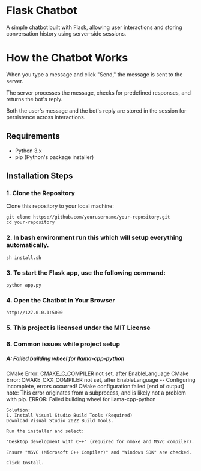 # Flask Chatbot

A simple chatbot built with Flask, allowing user interactions and storing conversation history using server-side sessions.

# How the Chatbot Works
When you type a message and click "Send," the message is sent to the server.

The server processes the message, checks for predefined responses, and returns the bot's reply.

Both the user's message and the bot's reply are stored in the session for persistence across interactions.

## Requirements

- Python 3.x
- pip (Python's package installer)

## Installation Steps

### 1. Clone the Repository

Clone this repository to your local machine:

```
git clone https://github.com/yourusername/your-repository.git
cd your-repository
```
### 2. In bash environment run this which will setup everything automatically.
```
sh install.sh
```
### 3. To start the Flask app, use the following command:
```
python app.py
```
### 4. Open the Chatbot in Your Browser
```
http://127.0.0.1:5000
```
### 5. This project is licensed under the MIT License
### 6. Common issues while project setup
##### A: Failed building wheel for llama-cpp-python
CMake Error: CMAKE_C_COMPILER not set, after EnableLanguage
      CMake Error: CMAKE_CXX_COMPILER not set, after EnableLanguage
      -- Configuring incomplete, errors occurred!
      CMake configuration failed
      [end of output]
  note: This error originates from a subprocess, and is likely not a problem with pip.
  ERROR: Failed building wheel for llama-cpp-python
```
Solution:
1. Install Visual Studio Build Tools (Required)
Download Visual Studio 2022 Build Tools.

Run the installer and select:

"Desktop development with C++" (required for nmake and MSVC compiler).

Ensure "MSVC (Microsoft C++ Compiler)" and "Windows SDK" are checked.

Click Install.
```